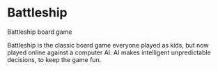 # Battleship
Battleship board game

Battleship is the classic board game everyone played as kids, but now played online against a computer AI.
AI makes intelligent unpredictable decisions, to keep the game fun.